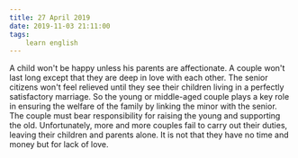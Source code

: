 ```yaml
---
title: 27 April 2019
date: 2019-11-03 21:11:00
tags:
    learn english
---
```

A child won't be happy unless his parents
are affectionate. A couple won't last long except that they are deep in love with each other. The senior
citizens won't feel relieved until they see their children living in a perfectly
satisfactory marriage. So the young or middle-aged couple plays a key role in
ensuring the welfare of the family by linking the minor with the senior. The couple
must bear responsibility for raising the young and supporting the old. Unfortunately,
more and more couples fail to carry out their duties, leaving their children
and parents alone. It is not that they have no time and money but for lack of
love. 